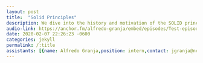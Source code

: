```yaml
---
layout: post
title:  "Solid Principles"
description: We dive into the history and motivation of the SOLID principles which conform a guide of good practices for object oriented programming (OOP), build the basis of object oriented design (OOD) and help developers deliver clean code. In this episode we see every principle, give examples and discuss how important every principle is and which problem is trying to solve.
audio-link: https://anchor.fm/alfredo-granja/embed/episodes/Test-episode-eaovmj
date: 2020-02-07 22:26:23 -0600
categories: jekyll
permalink: /:title
assistants: [{name: Alfredo Granja,position: intern,contact: jgranja@nearsoft.com},{name: Sandra Herrera, position: intern,  contact: sherrera@nearsoft.com}, {name: Eyden Villanueva,position: intern, contact: evillanueva@nearsoft.com},]
---
```

